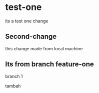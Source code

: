 # test-one
its a test
one change

## Second-change
this change made from local machine

## Its from branch feature-one
branch 1

tambah